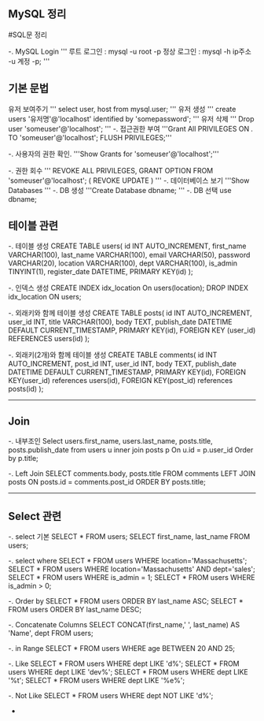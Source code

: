 ## MySQL 정리


#SQL문 정리

-. MySQL Login
'''
루트 로그인 : mysql -u root -p
정상 로그인 : mysql -h ip주소 -u 계정 -p;
'''

## 기본 문법
유저 보여주기
'''
select user, host from mysql.user;
'''
유저 생성
'''
create users '유저명'@'localhost' identified by 'somepassword';
'''
유저 삭제
'''
Drop user 'someuser'@'localhost';
'''
-. 접근권한 부여
'''Grant All PRIVILEGES ON *.* TO 'someuser'@'localhost';
FLUSH PRIVILEGES;'''

-. 사용자의 권한 확인.
'''Show Grants for 'someuser'@'localhost';'''

-. 권한 회수
'''
REVOKE ALL PRIVILEGES, GRANT OPTION FROM 'someuser'@'localhost';
( REVOKE UPDATE )
'''
-. 데이터베이스 보기
'''Show Databases
'''
-. DB 생성
'''Create Database dbname;
'''
-. DB 선택
        use dbname;

## 테이블 관련
-. 테이블 생성
        CREATE TABLE users( id INT AUTO_INCREMENT,
        first_name VARCHAR(100),
        last_name VARCHAR(100),
        email VARCHAR(50),
        password VARCHAR(20),
        location VARCHAR(100),
        dept VARCHAR(100),
        is_admin TINYINT(1),
        register_date DATETIME,
        PRIMARY KEY(id)
        );

-. 인덱스 생성
        CREATE INDEX idx_location On users(location);
        DROP INDEX idx_location ON users;

-. 외래키와 함께 테이블 생성
        CREATE TABLE posts(
        id INT AUTO_INCREMENT,
        user_id INT,
        title VARCHAR(100),
        body TEXT,
        publish_date DATETIME DEFAULT CURRENT_TIMESTAMP,
        PRIMARY KEY(id),
        FOREIGN KEY (user_id) REFERENCES users(id)
        );

-. 외래키(2개)와 함께 테이블 생성
        CREATE TABLE comments(
        id INT AUTO_INCREMENT,
        post_id INT,
        user_id INT,
        body TEXT,
        publish_date DATETIME DEFAULT CURRENT_TIMESTAMP,
        PRIMARY KEY(id),
        FOREIGN KEY(user_id) references users(id),
        FOREIGN KEY(post_id) references posts(id)
        );


--------------------------------------------------
## Join
-. 내부조인
        Select
          users.first_name,
          users.last_name,
          posts.title,
          posts.publish_date
        from users u
          inner join posts p
          On u.id = p.user_id
        Order by p.title; 

-. Left Join
        SELECT
        comments.body,
        posts.title
        FROM comments
        LEFT JOIN posts ON posts.id = comments.post_id
        ORDER BY posts.title;


--------------------------------------------------
## Select 관련
-. select 기본
        SELECT * FROM users;
        SELECT first_name, last_name FROM users;

-. select where
        SELECT * FROM users WHERE location='Massachusetts';
        SELECT * FROM users WHERE location='Massachusetts' AND dept='sales';
        SELECT * FROM users WHERE is_admin = 1;
        SELECT * FROM users WHERE is_admin > 0;

-. Order by
        SELECT * FROM users ORDER BY last_name ASC;
        SELECT * FROM users ORDER BY last_name DESC;

-. Concatenate Columns
        SELECT CONCAT(first_name,' ', last_name) AS 'Name', dept FROM users;

-. in Range
       SELECT * FROM users WHERE age BETWEEN 20 AND 25;

-. Like
       SELECT * FROM users WHERE dept LIKE 'd%';
       SELECT * FROM users WHERE dept LIKE 'dev%';
       SELECT * FROM users WHERE dept LIKE '%t';
       SELECT * FROM users WHERE dept LIKE '%e%';

-. Not Like
       SELECT * FROM users WHERE dept NOT LIKE 'd%';

-